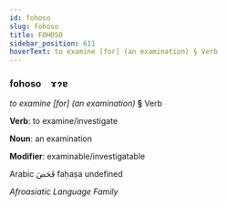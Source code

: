 ```yaml
---
id: fohoso
slug: fohoso
title: FOHOSO
sidebar_position: 611
hoverText: to examine [for] (an examination) § Verb
---
```


### fohoso&emsp;<span kind="abugida">ɤɂɐ</span>

*to examine [for] (an examination)* **§** Verb

**Verb**: to examine/investigate

**Noun**: an examination

**Modifier**: examinable/investigatable

Arabic فَحَصَ faḥaṣa undefined

*Afroasiatic Language Family*